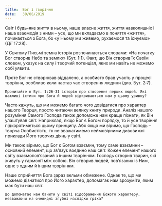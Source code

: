 ```yaml
---
title:  Бог і творіння
date:   30/06/2019
---
```


Світ і будь-яке життя в ньому, наше власне життя, життя навколишніх і наша взаємодія з ними – усе, що ми вкладаємо в поняття «життя», починається з Бога, бо «у Ньому ми живемо, рухаємося та існуємо» (Дії 17:28).

У Святому Письмі земна історія розпочинається словами: «На початку Бог створив Небо та землю» (Бут. 1:1). Факт, що Він створив їх Своїм словом, указує на силу і творчий потенціал, яких ми навіть не можемо собі уявити.

Проте Бог не створював віддалено, а особисто брав участь у процесі творіння, особливо коли настав час створення людини (див. Бут. 2:7).

`Прочитайте в Бут. 1:26-31 історію про створення перших людей. Які важливі істини про Бога й людей відкриваються нам у цьому уривку?`

Часто кажуть, що ми можемо багато чого довідатися про характер нашого Творця, просто читаючи велику книгу природи. Аналіз нашого розуміння Самого Господа також допоможе нам краще пізнати, як Він улаштував світ. Наприклад, якщо Бог є Богом порядку, то й усе творіння підкорятиметься цьому принципу. Або якщо ми віримо, що Господь – творча Особистість, то не вважатимемо неймовірними дивовижні приклади Його творчих діянь у світі.

Ми також віримо, що Бог є Богом взаємин, тому саме взаємини – основний елемент, що зв’язує воєдино наш світ. Кожен елемент нашого світу взаємопов’язаний з іншим творінням. Господь створив тварин, які живуть у гармонії між собою. Він створив людей, пов’язаних із Ним, одне з одним й іншим творінням.

Наше сприйняття Бога зараз вельми обмежене. Однак те, що ми можемо дізнатися про Його характер, допомагає нам зрозуміти, яким має бути наш світ.

`Що допомагає нам бачити у світі відображення Божого характеру, незважаючи на очевидні згубні наслідки гріха?`
